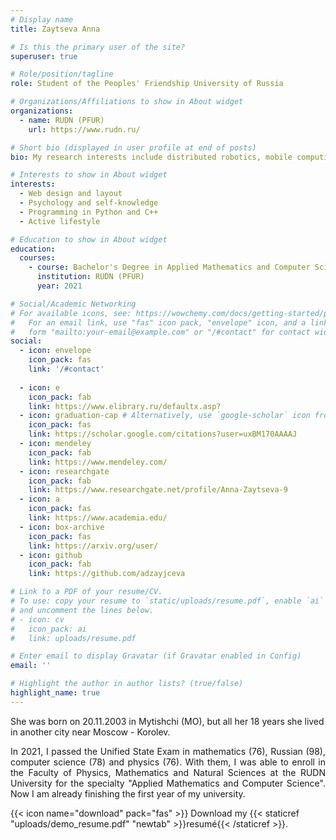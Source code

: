 ```yaml
---
# Display name
title: Zaytseva Anna

# Is this the primary user of the site?
superuser: true

# Role/position/tagline
role: Student of the Peoples' Friendship University of Russia

# Organizations/Affiliations to show in About widget
organizations:
  - name: RUDN (PFUR)
    url: https://www.rudn.ru/

# Short bio (displayed in user profile at end of posts)
bio: My research interests include distributed robotics, mobile computing and programmable matter.

# Interests to show in About widget
interests:
  - Web design and layout
  - Psychology and self-knowledge
  - Programming in Python and C++
  - Active lifestyle

# Education to show in About widget
education:
  courses:
    - course: Bachelor's Degree in Applied Mathematics and Computer Science
      institution: RUDN (PFUR)
      year: 2021

# Social/Academic Networking
# For available icons, see: https://wowchemy.com/docs/getting-started/page-builder/#icons
#   For an email link, use "fas" icon pack, "envelope" icon, and a link in the
#   form "mailto:your-email@example.com" or "/#contact" for contact widget.
social:
  - icon: envelope
    icon_pack: fas
    link: '/#contact'
    
  - icon: e
    icon_pack: fab
    link: https://www.elibrary.ru/defaultx.asp?
  - icon: graduation-cap # Alternatively, use `google-scholar` icon from `ai` icon pack
    icon_pack: fas
    link: https://scholar.google.com/citations?user=uxBM170AAAAJ
  - icon: mendeley
    icon_pack: fab
    link: https://www.mendeley.com/
  - icon: researchgate
    icon_pack: fab
    link: https://www.researchgate.net/profile/Anna-Zaytseva-9
  - icon: a
    icon_pack: fas
    link: https://www.academia.edu/
  - icon: box-archive
    icon_pack: fas
    link: https://arxiv.org/user/
  - icon: github
    icon_pack: fab
    link: https://github.com/adzayjceva

# Link to a PDF of your resume/CV.
# To use: copy your resume to `static/uploads/resume.pdf`, enable `ai` icons in `params.toml`,
# and uncomment the lines below.
# - icon: cv
#   icon_pack: ai
#   link: uploads/resume.pdf

# Enter email to display Gravatar (if Gravatar enabled in Config)
email: ''

# Highlight the author in author lists? (true/false)
highlight_name: true
---
```


She was born on 20.11.2003 in Mytishchi (MO), but all her 18 years she lived in another city near Moscow - Korolev.

<div style="text-align:justify">In 2021, I passed the Unified State Exam in mathematics (76), Russian (98), computer science (78) and physics (76). With them, I was able to enroll in the Faculty of Physics, Mathematics and Natural Sciences at the RUDN University for the specialty "Applied Mathematics and Computer Science". Now I am already finishing the first year of my university.</div>

{{< icon name="download" pack="fas" >}} Download my {{< staticref "uploads/demo_resume.pdf" "newtab" >}}resumé{{< /staticref >}}.
